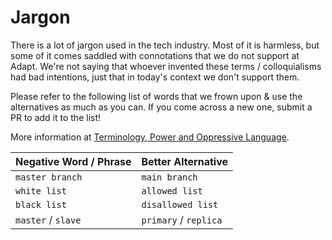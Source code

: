 # Jargon

There is a lot of jargon used in the tech industry. Most of it is harmless, but some of it comes saddled with connotations that we do not support at Adapt. We're not saying that whoever invented these terms / colloquialisms had bad intentions, just that in today's context we don't support them.

Please refer to the following list of words that we frown upon & use the alternatives as much as you can. If you come across a new one, submit a PR to add it to the list!

More information at [Terminology, Power and Oppressive Language](https://tools.ietf.org/id/draft-knodel-terminology-00.html).

| Negative Word / Phrase | Better Alternative    |
| ---------------------- | --------------------- |
| `master branch`        | `main branch`         |
| `white list`           | `allowed list`        |
| `black list`           | `disallowed list`     |
| `master` / `slave`     | `primary` / `replica` |

